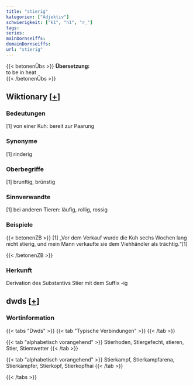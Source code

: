 ```yaml
---
title: "stierig"
kategorien: ["Adjektiv"]
schwierigkeit: ["k1", "h1", "r_"]
tags:
series:
mainDornseiffs:
domainDornseiffs:
url: "stierig"
---
```


{{< betonenÜbs >}}
**Übersetzung:**  
to be in heat  
{{< /betonenÜbs >}}

## Wiktionary [[+](https://de.wiktionary.org/wiki/stierig)]

### Bedeutungen
[1] von einer Kuh: bereit zur Paarung  

### Synonyme
[1] rinderig  

### Oberbegriffe
[1] brunftig, brünstig  

### Sinnverwandte
[1] bei anderen Tieren: läufig, rollig, rossig  

### Beispiele
{{< betonenZB >}}
[1] „Vor dem Verkauf wurde die Kuh sechs Wochen lang nicht stierig, und mein Mann verkaufte sie dem Viehhändler als trächtig.“[1]  

{{< /betonenZB >}}
### Herkunft
Derivation des Substantivs Stier mit dem Suffix -ig  



## dwds [[+](https://www.dwds.de/wb/stierig)]

### Wortinformation
{{< tabs "Dwds" >}}
{{< tab "Typische Verbindungen" >}}
{{< /tab >}}

{{< tab "alphabetisch vorangehend" >}}
Stierhoden, Stiergefecht, stieren, Stier, Stiemwetter
{{< /tab >}}

{{< tab "alphabetisch vorangehend" >}}
Stierkampf, Stierkampfarena, Stierkämpfer, Stierkopf, Stierkopfhai
{{< /tab >}}

{{< /tabs >}}

